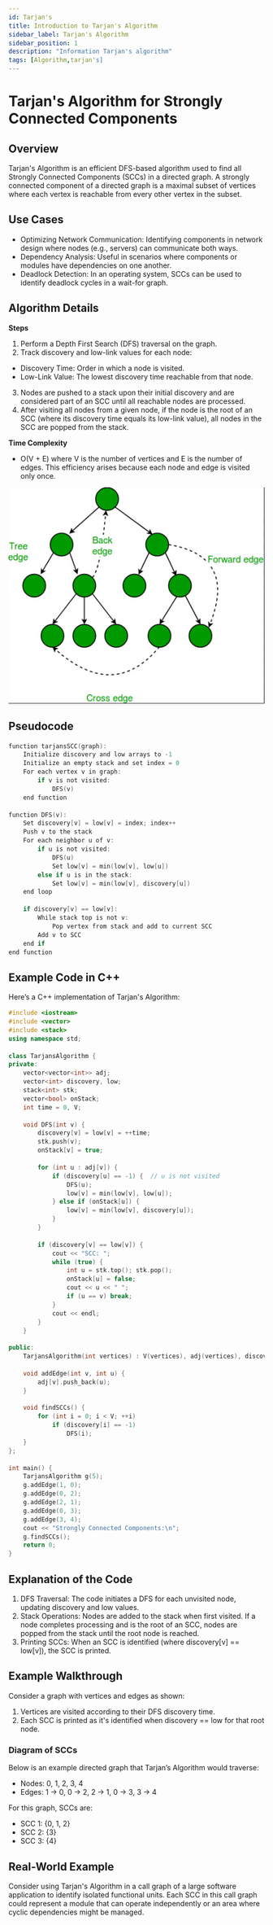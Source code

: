 ```yaml
---
id: Tarjan's
title: Introduction to Tarjan's Algorithm
sidebar_label: Tarjan's Algorithm
sidebar_position: 1
description: "Information Tarjan's algorithm"
tags: [Algorithm,tarjan's]
---
```




# Tarjan's Algorithm for Strongly Connected Components
## Overview
Tarjan's Algorithm is an efficient DFS-based algorithm used to find all Strongly Connected Components (SCCs) in a directed graph. A strongly connected component of a directed graph is a maximal subset of vertices where each vertex is reachable from every other vertex in the subset.

## Use Cases
- Optimizing Network Communication: Identifying components in network design where nodes (e.g., servers) can communicate both ways.
- Dependency Analysis: Useful in scenarios where components or modules have dependencies on one another.
- Deadlock Detection: In an operating system, SCCs can be used to identify deadlock cycles in a wait-for graph.

## Algorithm Details
**Steps**
1. Perform a Depth First Search (DFS) traversal on the graph.
2. Track discovery and low-link values for each node:
- Discovery Time: Order in which a node is visited.
- Low-Link Value: The lowest discovery time reachable from that node.
3. Nodes are pushed to a stack upon their initial discovery and are considered part of an SCC until all reachable nodes are processed.
4. After visiting all nodes from a given node, if the node is the root of an SCC (where its discovery time equals its low-link value), all nodes in the SCC are popped from the stack.

**Time Complexity**
- O(V + E) where V is the number of vertices and E is the number of edges. This efficiency arises because each node and edge is visited only once.

![Graph Diagram](./algorithm.png "Example of Graph for Tarjan's Algorithm")


## Pseudocode

```C
function tarjansSCC(graph):
    Initialize discovery and low arrays to -1
    Initialize an empty stack and set index = 0
    For each vertex v in graph:
        if v is not visited:
            DFS(v)
    end function

function DFS(v):
    Set discovery[v] = low[v] = index; index++
    Push v to the stack
    For each neighbor u of v:
        if u is not visited:
            DFS(u)
            Set low[v] = min(low[v], low[u])
        else if u is in the stack:
            Set low[v] = min(low[v], discovery[u])
    end loop

    if discovery[v] == low[v]:
        While stack top is not v:
            Pop vertex from stack and add to current SCC
        Add v to SCC
    end if
end function
```

## Example Code in C++
Here’s a C++ implementation of Tarjan's Algorithm:

```Cpp
#include <iostream>
#include <vector>
#include <stack>
using namespace std;

class TarjansAlgorithm {
private:
    vector<vector<int>> adj;
    vector<int> discovery, low;
    stack<int> stk;
    vector<bool> onStack;
    int time = 0, V;

    void DFS(int v) {
        discovery[v] = low[v] = ++time;
        stk.push(v);
        onStack[v] = true;

        for (int u : adj[v]) {
            if (discovery[u] == -1) {  // u is not visited
                DFS(u);
                low[v] = min(low[v], low[u]);
            } else if (onStack[u]) {
                low[v] = min(low[v], discovery[u]);
            }
        }

        if (discovery[v] == low[v]) {
            cout << "SCC: ";
            while (true) {
                int u = stk.top(); stk.pop();
                onStack[u] = false;
                cout << u << " ";
                if (u == v) break;
            }
            cout << endl;
        }
    }

public:
    TarjansAlgorithm(int vertices) : V(vertices), adj(vertices), discovery(vertices, -1), low(vertices, -1), onStack(vertices, false) {}

    void addEdge(int v, int u) {
        adj[v].push_back(u);
    }

    void findSCCs() {
        for (int i = 0; i < V; ++i)
            if (discovery[i] == -1)
                DFS(i);
    }
};

int main() {
    TarjansAlgorithm g(5);
    g.addEdge(1, 0);
    g.addEdge(0, 2);
    g.addEdge(2, 1);
    g.addEdge(0, 3);
    g.addEdge(3, 4);
    cout << "Strongly Connected Components:\n";
    g.findSCCs();
    return 0;
}
```

## Explanation of the Code
1. DFS Traversal: The code initiates a DFS for each unvisited node, updating discovery and low values.
2. Stack Operations: Nodes are added to the stack when first visited. If a node completes processing and is the root of an SCC, nodes are popped from the stack until the root node is reached.
3. Printing SCCs: When an SCC is identified (where discovery[v] == low[v]), the SCC is printed.

## Example Walkthrough
Consider a graph with vertices and edges as shown:

1. Vertices are visited according to their DFS discovery time.
2. Each SCC is printed as it's identified when discovery == low for that root node.

### Diagram of SCCs
Below is an example directed graph that Tarjan’s Algorithm would traverse:

- Nodes: 0, 1, 2, 3, 4
- Edges: 1 -> 0, 0 -> 2, 2 -> 1, 0 -> 3, 3 -> 4

For this graph, SCCs are:
- SCC 1: {0, 1, 2}
- SCC 2: {3}
- SCC 3: {4}

## Real-World Example
Consider using Tarjan's Algorithm in a call graph of a large software application to identify isolated functional units. Each SCC in this call graph could represent a module that can operate independently or an area where cyclic dependencies might be managed.
